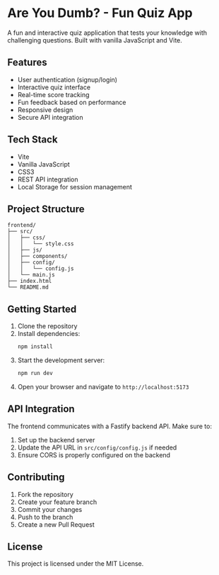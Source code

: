 # Are You Dumb? - Fun Quiz App

A fun and interactive quiz application that tests your knowledge with challenging questions. Built with vanilla JavaScript and Vite.

## Features

- User authentication (signup/login)
- Interactive quiz interface
- Real-time score tracking
- Fun feedback based on performance
- Responsive design
- Secure API integration

## Tech Stack

- Vite
- Vanilla JavaScript
- CSS3
- REST API integration
- Local Storage for session management

## Project Structure

```
frontend/
├── src/
│   ├── css/
│   │   └── style.css
│   ├── js/
│   ├── components/
│   ├── config/
│   │   └── config.js
│   └── main.js
├── index.html
└── README.md
```

## Getting Started

1. Clone the repository
2. Install dependencies:
   ```bash
   npm install
   ```
3. Start the development server:
   ```bash
   npm run dev
   ```
4. Open your browser and navigate to `http://localhost:5173`

## API Integration

The frontend communicates with a Fastify backend API. Make sure to:

1. Set up the backend server
2. Update the API URL in `src/config/config.js` if needed
3. Ensure CORS is properly configured on the backend

## Contributing

1. Fork the repository
2. Create your feature branch
3. Commit your changes
4. Push to the branch
5. Create a new Pull Request

## License

This project is licensed under the MIT License. 
